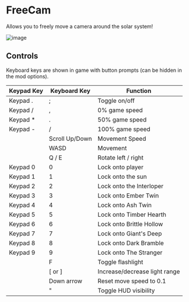 # FreeCam

Allows you to freely move a camera around the solar system!

![image](https://user-images.githubusercontent.com/22628069/193505038-bd1545e2-8d62-4758-aa81-ed388e10368b.png)

## Controls

Keyboard keys are shown in game with button prompts (can be hidden in the mod options).

| **Keypad Key** | **Keyboard Key** | **Function** |
|---|---|---|
| Keypad . | ; | Toggle on/off  |
| Keypad / | , | 0% game speed  |
| Keypad * | . | 50% game speed  |
| Keypad - | /  | 100% game speed  |
|  | Scroll Up/Down | Movement Speed |
|  | WASD | Movement |
|  | Q / E | Rotate left / right |
| Keypad 0 | 0 | Lock onto player |
| Keypad 1 | 1 | Lock onto the sun |
| Keypad 2 | 2 | Lock onto the Interloper |
| Keypad 3 | 3 | Lock onto Ember Twin |
| Keypad 4 | 4 | Lock onto Ash Twin |
| Keypad 5 | 5 | Lock onto Timber Hearth |
| Keypad 6 | 6 | Lock onto Brittle Hollow |
| Keypad 7 | 7 | Lock onto Giant's Deep |
| Keypad 8 | 8 | Lock onto Dark Bramble |
| Keypad 9 | 9 | Lock onto The Stranger |
|  | F | Toggle flashlight |
|  | [ or ] | Increase/decrease light range |
|  | Down arrow | Reset move speed to 0.1 |
|  | " | Toggle HUD visibility |
